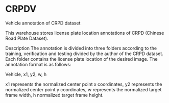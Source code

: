 # CRPDV
Vehicle annotation of CRPD dataset

This warehouse stores license plate location annotations of CRPD (Chinese Road Plate Dataset). 

Description 
The annotation is divided into three folders according to the training, verification and testing divided by the author of the CRPD dataset. Each folder contains the license plate location of the desired image. The annotation format is as follows: 

Vehicle, x1, y2, w, h 

x1 represents the normalized center point x coordinates, y2 represents the normalized center point y coordinates, w represents the normalized target frame width, h normalized target frame height.
